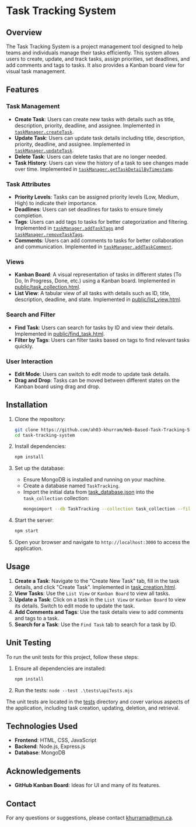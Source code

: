 # Task Tracking System

## Overview

The Task Tracking System is a project management tool designed to help teams and individuals manage their tasks efficiently. This system allows users to create, update, and track tasks, assign priorities, set deadlines, and add comments and tags to tasks. It also provides a Kanban board view for visual task management.

## Features

### Task Management
- **Create Task**: Users can create new tasks with details such as title, description, priority, deadline, and assignee. Implemented in [`taskManager.createTask`](taskManager.mjs).
- **Update Task**: Users can update task details including title, description, priority, deadline, and assignee. Implemented in [`taskManager.updateTask`](taskManager.mjs).
- **Delete Task**: Users can delete tasks that are no longer needed.
- **Task History**: Users can view the history of a task to see changes made over time. Implemented in [`taskManager.getTaskDetailByTimestamp`](taskManager.mjs).

### Task Attributes
- **Priority Levels**: Tasks can be assigned priority levels (Low, Medium, High) to indicate their importance.
- **Deadlines**: Users can set deadlines for tasks to ensure timely completion.
- **Tags**: Users can add tags to tasks for better categorization and filtering. Implemented in [`taskManager.addTaskTags`](taskManager.mjs) and [`taskManager.removeTaskTags`](taskManager.mjs).
- **Comments**: Users can add comments to tasks for better collaboration and communication. Implemented in [`taskManager.addTaskComment`](taskManager.mjs).

### Views
- **Kanban Board**: A visual representation of tasks in different states (To Do, In Progress, Done, etc.) using a Kanban board. Implemented in [public/task_collection.html](public/task_collection.html).
- **List View**: A tabular view of all tasks with details such as ID, title, description, deadline, and state. Implemented in [public/list_view.html](public/list_view.html).

### Search and Filter
- **Find Task**: Users can search for tasks by ID and view their details. Implemented in [public/find_task.html](public/find_task.html).
- **Filter by Tags**: Users can filter tasks based on tags to find relevant tasks quickly.

### User Interaction
- **Edit Mode**: Users can switch to edit mode to update task details.
- **Drag and Drop**: Tasks can be moved between different states on the Kanban board using drag and drop.

## Installation

1. Clone the repository:
    ```sh
    git clone https://github.com/ah03-khurram/Web-Based-Task-Tracking-System.git
    cd task-tracking-system
    ```

2. Install dependencies:
    ```sh
    npm install
    ```

3. Set up the database:
    - Ensure MongoDB is installed and running on your machine.
    - Create a database named `TaskTracking`.
    - Import the initial data from [task_database.json](/task_database.json) into the `task_collection` collection:
        ```sh
        mongoimport --db TaskTracking --collection task_collection --file task_database.json --jsonArray
        ```

4. Start the server:
    ```sh
    npm start
    ```

5. Open your browser and navigate to `http://localhost:3000` to access the application.

## Usage

1. **Create a Task**: Navigate to the "Create New Task" tab, fill in the task details, and click "Create Task". Implemented in [task_creation.html](/public/task_creation.html).
2. **View Tasks**: Use the `List View` or `Kanban Board` to view all tasks.
3. **Update a Task**: Click on a task in the `List View` or `Kanban Board` to view its details. Switch to edit mode to update the task.
4. **Add Comments and Tags**: Use the task details view to add comments and tags to a task.
5. **Search for a Task**: Use the `Find Task` tab to search for a task by ID.

## Unit Testing

To run the unit tests for this project, follow these steps:

1. Ensure all dependencies are installed:
    ```sh
    npm install
    ```

2. Run the tests:
    `node --test .\tests\apiTests.mjs`

The unit tests are located in the [tests](/tests) directory and cover various aspects of the application, including task creation, updating, deletion, and retrieval.

## Technologies Used

- **Frontend**: HTML, CSS, JavaScript
- **Backend**: Node.js, Express.js
- **Database**: MongoDB

## Acknowledgements

- **GitHub Kanban Board**: Ideas for UI and many of its features.

## Contact

For any questions or suggestions, please contact [khurrama@mun.ca](mailto:khurrama@mun.ca).